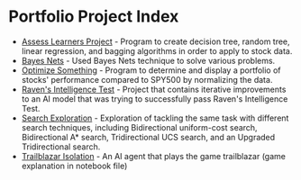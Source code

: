 # Portfolio Project Index

- [Assess Learners Project](https://github.com/JinelleGilfillan/Portfolio/tree/6b629201db6e50fa63d2dffe2b836dae58216540/Assess%20Learners) - Program to create decision tree, random tree, linear regression, and bagging algorithms in order to apply to stock data.
- [Bayes Nets](https://github.com/JinelleGilfillan/Portfolio/tree/6b629201db6e50fa63d2dffe2b836dae58216540/Bayes%20Nets) - Used Bayes Nets technique to solve various problems.
- [Optimize Something](https://github.com/JinelleGilfillan/Portfolio/tree/b1cd11b24b7b5613d0d4b8215bf64f5adfac8f98/Optimize%20Something) - Program to determine and display a portfolio of stocks' performance compared to SPY500 by normalizing the data.
- [Raven's Intelligence Test](https://github.com/JinelleGilfillan/Portfolio/tree/b1cd11b24b7b5613d0d4b8215bf64f5adfac8f98/Ravens%20Intelligence%20Test) - Project that contains iterative improvements to an AI model that was trying to successfully pass Raven's Intelligence Test.
- [Search Exploration](https://github.com/JinelleGilfillan/Portfolio/tree/a122ab6d4477d028c622febfce073cf3d785641c/Search%20Exploration) - Exploration of tackling the same task with different search techniques, including Bidirectional uniform-cost search, Bidirectional A* search, Tridirectional UCS search, and an Upgraded Tridirectional search.
- [Trailblazar Isolation](https://github.com/JinelleGilfillan/Portfolio/tree/a122ab6d4477d028c622febfce073cf3d785641c/Trailblazar%20Isolation) - An AI agent that plays the game trailblazar (game explanation in notebook file) 
